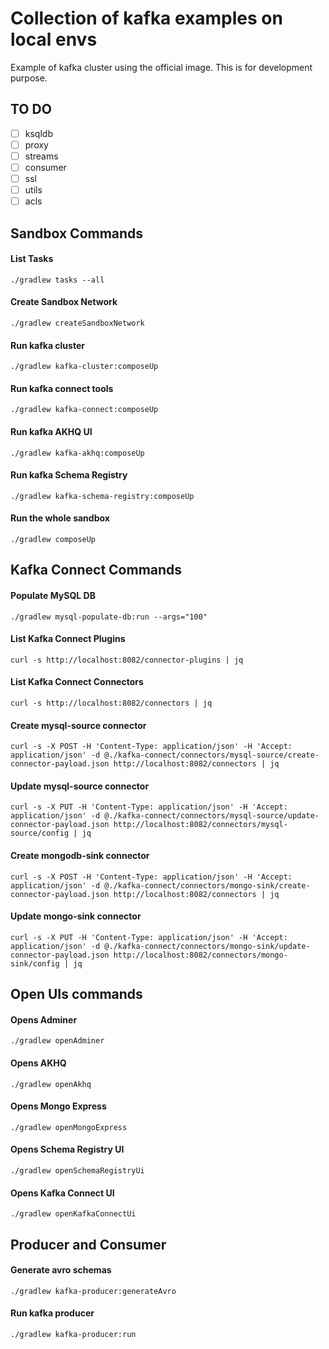 # Collection of kafka examples on local envs

Example of kafka cluster using the official image. This is for development purpose.

## TO DO

- [ ] ksqldb
- [ ] proxy
- [ ] streams
- [ ] consumer
- [ ] ssl
- [ ] utils
- [ ] acls

## Sandbox Commands

#### List Tasks

```
./gradlew tasks --all
```

#### Create Sandbox Network

```
./gradlew createSandboxNetwork
```

#### Run kafka cluster

```
./gradlew kafka-cluster:composeUp
```

#### Run kafka connect tools

```
./gradlew kafka-connect:composeUp
```

#### Run kafka AKHQ UI

```
./gradlew kafka-akhq:composeUp
```

#### Run kafka Schema Registry

```
./gradlew kafka-schema-registry:composeUp
```

#### Run the whole sandbox

```
./gradlew composeUp
```

## Kafka Connect Commands

#### Populate MySQL DB

```
./gradlew mysql-populate-db:run --args="100"
```

#### List Kafka Connect Plugins

```
curl -s http://localhost:8082/connector-plugins | jq
```

#### List Kafka Connect Connectors

```
curl -s http://localhost:8082/connectors | jq
```

#### Create mysql-source connector

```
curl -s -X POST -H 'Content-Type: application/json' -H 'Accept: application/json' -d @./kafka-connect/connectors/mysql-source/create-connector-payload.json http://localhost:8082/connectors | jq
```

#### Update mysql-source connector

```
curl -s -X PUT -H 'Content-Type: application/json' -H 'Accept: application/json' -d @./kafka-connect/connectors/mysql-source/update-connector-payload.json http://localhost:8082/connectors/mysql-source/config | jq
```

#### Create mongodb-sink connector

```
curl -s -X POST -H 'Content-Type: application/json' -H 'Accept: application/json' -d @./kafka-connect/connectors/mongo-sink/create-connector-payload.json http://localhost:8082/connectors | jq
```

#### Update mongo-sink connector

```
curl -s -X PUT -H 'Content-Type: application/json' -H 'Accept: application/json' -d @./kafka-connect/connectors/mongo-sink/update-connector-payload.json http://localhost:8082/connectors/mongo-sink/config | jq
```

## Open UIs commands

#### Opens Adminer

```
./gradlew openAdminer
```

#### Opens AKHQ

```
./gradlew openAkhq
```

#### Opens Mongo Express

```
./gradlew openMongoExpress
```

#### Opens Schema Registry UI

```
./gradlew openSchemaRegistryUi
```

#### Opens Kafka Connect UI

```
./gradlew openKafkaConnectUi
```

## Producer and Consumer

#### Generate avro schemas

```
./gradlew kafka-producer:generateAvro
```

#### Run kafka producer

```
./gradlew kafka-producer:run
```